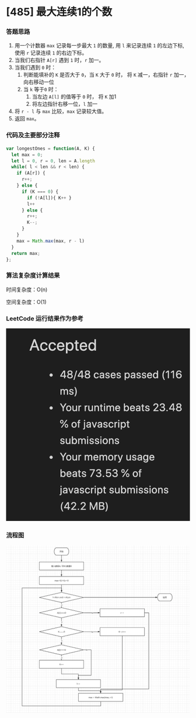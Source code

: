# [485] 最大连续1的个数

### 答题思路

1. 用一个计数器 `max` 记录每一步最大 `1` 的数量, 用 `l` 来记录连续 `1` 的左边下标, 使用 `r` 记录连续 `1` 的右边下标。
2. 当我们右指针 `A[r]` 遇到 `1` 时，`r` 加一。
3. 当我们遇到 `0` 时：
   1. 判断能填补的 `K` 是否大于 `0`，当 `K` 大于 `0` 时， 将 `K` 减一，右指针 `r` 加一，向右移动一位
   2. 当 `k` 等于`0` 时：
      1. 当左边 `A[l]` 的值等于 `0` 时， 将 `K` 加1
      2. 将左边指针右移一位，`l` 加一
4. 将 `r - l` 与 `max` 比较，`max` 记录较大值。
5. 返回 `max`。

### 代码及主要部分注释

```javascript
var longestOnes = function(A, K) {
  let max = 0;
  let l = 0, r = 0, len = A.length
  while( l < len && r < len) {
    if (A[r]) {
      r++;
    } else { 
      if (K === 0) {
        if (!A[l]){ K++ }
        l++
      } else {
        r++;
        K--;
      }
    }
    max = Math.max(max, r - l)
  }
  return max;
};
```



### 算法复杂度计算结果

时间复杂度：O(n)

空间复杂度：O(1)

### LeetCode 运行结果作为参考

![result](result.png)

### 流程图

![flowchart](flowchart.png)

